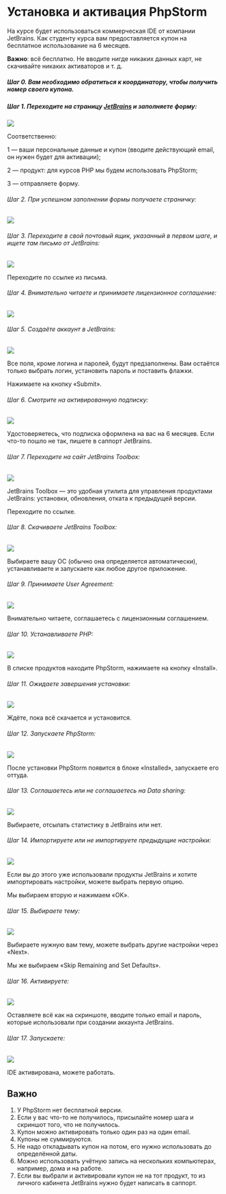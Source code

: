 # Установка и активация PhpStorm

На курсе будет использоваться коммерческая IDE от компании JetBrains. Как студенту курса вам предоставляется купон на бесплатное использование на 6 месяцев.

**Важно**: всё бесплатно. Не вводите нигде никаких данных карт, не скачивайте никаких активаторов и т. д.

##### Шаг 0. Вам необходимо обратиться к координатору, чтобы получить номер своего купона.

##### Шаг 1. Переходите на страницу [JetBrains](https://www.jetbrains.com/store/redeem/) и заполняете форму:

![](pic/step1.png)

Соответственно:

1 — ваши персональные данные и купон (вводите действующий email, он нужен будет для активации);

2 — продукт: для курсов PHP мы будем использовать PhpStorm;

3 — отправляете форму.

###### Шаг 2. При успешном заполнении формы получаете страничку:

![](pic/step2.png)

###### Шаг 3. Переходите в свой почтовый ящик, указанный в первом шаге, и ищете там письмо от JetBrains:

![](pic/step3.png)

Переходите по ссылке из письма.

###### Шаг 4. Внимательно читаете и принимаете лицензионное соглашение:

![](pic/step4.png)

###### Шаг 5. Создаёте аккаунт в JetBrains:

![](pic/step5.png)

Все поля, кроме логина и паролей, будут предзаполнены. Вам остаётся только выбрать логин, установить пароль и поставить флажки.

Нажимаете на кнопку «Submit».

###### Шаг 6. Смотрите на активированную подписку:

![](pic/step6.png)

Удостоверяетесь, что подписка оформлена на вас на 6 месяцев. Если что-то пошло не так, пишете в саппорт JetBrains.

###### Шаг 7. Переходите на сайт JetBrains Toolbox:

![](pic/step7.png)

JetBrains Toolbox — это удобная утилита для управления продуктами JetBrains: установки, обновления, отката к предыдущей версии.

Переходите по ссылке.

###### Шаг 8. Скачиваете JetBrains Toolbox:

![](pic/step8.png)

Выбираете вашу ОС (обычно она определяется автоматически), устанавливаете и запускаете как любое другое приложение.

###### Шаг 9. Принимаете User Agreement:

![](pic/step9.png)

Внимательно читаете, соглашаетесь с лицензионным соглашением.

###### Шаг 10. Устанавливаете PHP:

![](pic/step10.png)

В списке продуктов находите PhpStorm, нажимаете на кнопку «Install».

###### Шаг 11. Ожидаете завершения установки:

![](pic/step11.png)

Ждёте, пока всё скачается и установится.

###### Шаг 12. Запускаете PhpStorm:

![](pic/step12.png)

После установки PhpStorm появится в блоке «Installed», запускаете его оттуда.

###### Шаг 13. Соглашаетесь или не соглашаетесь на Data sharing:

![](pic/step13.png)

Выбираете, отсылать статистику в JetBrains или нет.

###### Шаг 14. Импортируете или не импортируете предыдущие настройки:

![](pic/step14.png)

Если вы до этого уже использовали продукты JetBrains и хотите импортировать настройки, можете выбрать первую опцию.

Мы выбираем вторую и нажимаем «OK».

###### Шаг 15. Выбираете тему:

![](pic/step15.png)

Выбираете нужную вам тему, можете выбрать другие настройки через «Next».

Мы же выбираем «Skip Remaining and Set Defaults».

###### Шаг 16. Активируете:

![](pic/step16.png)

Оставляете всё как на скриншоте, вводите только email и пароль, которые использовали при создании аккаунта JetBrains.

###### Шаг 17. Запускаете:

![](pic/step17.png)

IDE активирована, можете работать.

## Важно

1. У PhpStorm нет бесплатной версии.
1. Если у вас что-то не получилось, присылайте номер шага и скриншот того, что не получилось.
1. Купон можно активировать только один раз на один email.
1. Купоны не суммируются.
1. Не надо откладывать купон на потом, его нужно использовать до определённой даты.
1. Можно использовать учётную запись на нескольких компьютерах, например, дома и на работе.
1. Если вы выбрали и активировали купон не на тот продукт, то из личного кабинета JetBrains нужно будет написать в саппорт.
